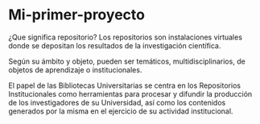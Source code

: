 # Mi-primer-proyecto
¿Que significa repositorio?
Los repositorios son instalaciones virtuales donde se depositan los resultados de la investigación científica.

Según su ámbito y objeto, pueden ser temáticos, multidisciplinarios, de objetos de aprendizaje o institucionales.

El papel de las Bibliotecas Universitarias se centra en los Repositorios Institucionales como herramientas para procesar y difundir la producción de los investigadores de su Universidad, así como los contenidos generados por la misma en el ejercicio de su actividad institucional.
